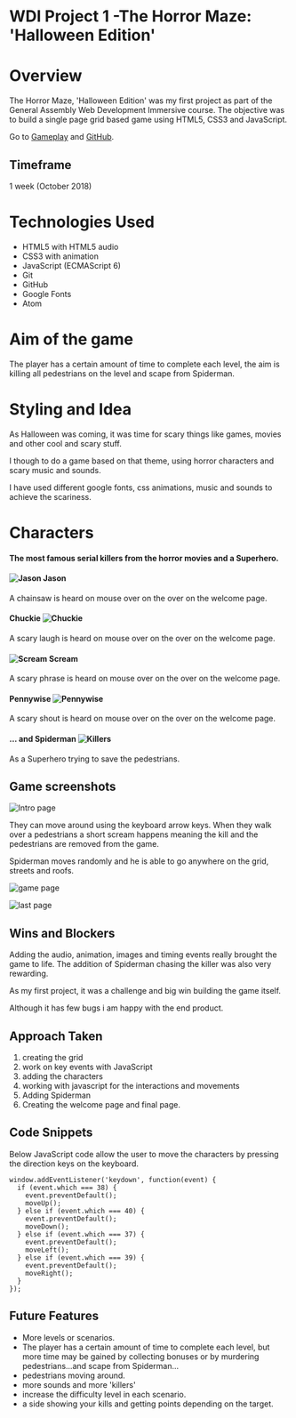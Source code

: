 # WDI Project 1 -The Horror Maze: 'Halloween Edition'


# Overview

The Horror Maze, 'Halloween Edition' was my first project as part of the General Assembly Web Development Immersive course. The objective was to build a single page grid based game using HTML5, CSS3 and JavaScript.

Go to [Gameplay](https://rafcoding.github.io/wdi-project-one/) and [GitHub](https://github.com/Rafcoding/wdi-project-one).

## Timeframe

1 week (October 2018)

# Technologies Used

* HTML5 with HTML5 audio
* CSS3 with animation
* JavaScript (ECMAScript 6)
* Git
* GitHub
* Google Fonts
* Atom

# Aim of the game
The player has a certain amount of time to complete each level, the aim is  killing all pedestrians on the level and scape from Spiderman.

# Styling and Idea

As Halloween was coming, it was time for scary things like games, movies and other cool and scary stuff.

I though to do a game based on that theme, using horror characters and scary music and sounds.

I have used different google fonts, css animations, music and sounds to achieve the scariness.

#  Characters

#### The most famous serial killers from the horror movies and a Superhero.

####   ![Jason](images/Jason-icon.png) Jason
A chainsaw is heard on mouse over on the over on the welcome page.

#### Chuckie ![Chuckie](images/Chuckie-icon.png)
A scary laugh is heard on mouse over on the over on the welcome page.

####  ![Scream](images/scream.png) Scream
A scary phrase is heard on mouse over on the over on the welcome page.

#### Pennywise ![Pennywise](images/Pennywise-icon.png)
A scary shout is heard on mouse over on the over on the welcome page.

<!-- ![Killers](images/Jason-icon.png) ![](images/Chuckie-icon.png) ![](images/scream.png) ![](images/Pennywise-icon.png) -->





#### ... and Spiderman ![Killers](images/spiderman.png)



As a Superhero trying to save the pedestrians.





## Game screenshots
![Intro page](screenshots/horrormaze.png)

They can move around using the keyboard arrow keys. When they walk over a pedestrians a short scream happens meaning the kill and the pedestrians are removed from the game.

Spiderman moves randomly and he is able to go anywhere on the grid, streets and roofs.

![game page](screenshots/gameplay.png)

![last page](screenshots/welldone.png)


## Wins and Blockers

Adding the audio, animation, images and timing events really brought the game to life. The addition of Spiderman chasing the killer was also very rewarding.

As my first project, it was a challenge and big win building the game itself.

Although it has few bugs i am happy with the end product.

## Approach Taken

1. creating the grid
1. work on key events with JavaScript
1. adding the characters
1. working with javascript for the interactions and movements
1. Adding Spiderman
1. Creating the welcome page and final page.




## Code Snippets
<!-- `function (some code)` -->
Below JavaScript code allow the user to move the characters by pressing the direction keys on the keyboard.
<!-- ```
[javascript] `function(){
  //some code
  }`
``` -->
```
window.addEventListener('keydown', function(event) {
  if (event.which === 38) {
    event.preventDefault();
    moveUp();
  } else if (event.which === 40) {
    event.preventDefault();
    moveDown();
  } else if (event.which === 37) {
    event.preventDefault();
    moveLeft();
  } else if (event.which === 39) {
    event.preventDefault();
    moveRight();
  }
});
```



## Future Features

* More levels or scenarios.
* The player has a certain amount of time to complete each level, but more time may be gained by collecting bonuses or by murdering pedestrians...and scape from Spiderman...
* pedestrians moving around.
* more sounds and more 'killers'
* increase the difficulty level in each scenario.
* a side showing your kills and getting points depending on the target.
